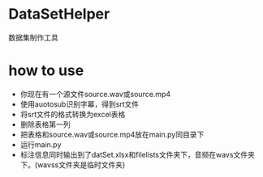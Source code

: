# DataSetHelper
数据集制作工具

# how to use

- 你现在有一个源文件source.wav或source.mp4
- 使用auotosub识别字幕，得到srt文件
- 将srt文件的格式转换为excel表格
- 删除表格第一列
- 把表格和source.wav或source.mp4放在main.py同目录下
- 运行main.py
- 标注信息同时输出到了datSet.xlsx和filelists文件夹下，音频在wavs文件夹下。(wavss文件夹是临时文件夹)
